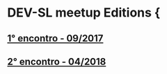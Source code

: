 # DEV-SL meetup Editions {

## [1° encontro - 09/2017](09-2017.md)
## [2° encontro - 04/2018](04-2018.md)

